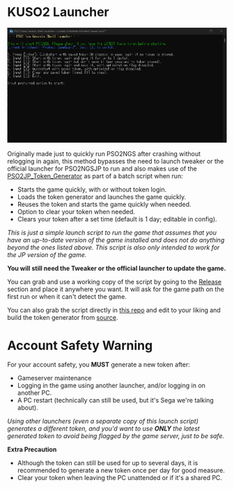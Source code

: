 # KUSO2 Launcher

![KUSO2 Launcher](https://raw.githubusercontent.com/Cronoboxxy/js-cdn/main/SS000417.png)

Originally made just to quickly run PSO2NGS after crashing without relogging in again, this method bypasses the need to launch tweaker or the official launcher for PSO2NGSJP to run and also makes use of the [PSO2JP_Token_Generator](https://github.com/Cronoboxxy/PSO2JP_Token_Generator) as part of a batch script when run:
- Starts the game quickly, with or without token login.
- Loads the token generator and launches the game quickly.
- Reuses the token and starts the game quickly when needed.
- Option to clear your token when needed.
- Clears your token after a set time (default is 1 day; editable in config).

*This is just a simple launch script to run the game that assumes that you have an up-to-date version of the game installed and does not do anything beyond the ones listed above. This script is also only intended to work for the JP version of the game.*

**You will still need the Tweaker or the official launcher to update the game.**

You can grab and use a working copy of the script by going to the [Release](https://github.com/Cronoboxxy/KUSO2_Launch_Script/releases) section and place it anywhere you want. It will ask for the game path on the first run or when it can't detect the game.

You can also grab the script directly in [this repo](https://github.com/Cronoboxxy/KUSO2_Launch_Script/tree/main/ks2_bin) and edit to your liking and build the token generator from [source](https://github.com/Cronoboxxy/PSO2JP_Token_Generator).

# Account Safety Warning

For your account safety, you **MUST** generate a new token after:
- Gameserver maintenance
- Logging in the game using another launcher, and/or logging in on another PC.
- A PC restart (technically can still be used, but it's Sega we're talking about).

*Using other launchers (even a separate copy of this launch script) generates a different token, and you'd want to use **ONLY** the latest generated token to avoid being flagged by the game server, just to be safe.*

**Extra Precaution**

- Although the token can still be used for up to several days, it is recommended to generate a new token once per day for good measure.
- Clear your token when leaving the PC unattended or if it's a shared PC.
